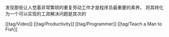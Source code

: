 发现那些让人觉着非常繁琐的重复劳动工作才是程序员最重要的素养。 将其转化为一个可以实现的工具解决问题是其次的

[[tag/Video]] [[tag/Productivity]] [[tag/Programmer]] [[tag/Teach a Man to Fish]]
